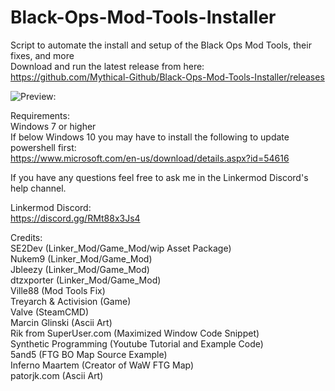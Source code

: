 # Black-Ops-Mod-Tools-Installer
Script to automate the install and setup of the Black Ops Mod Tools, their fixes, and more\
Download and run the latest release from here:\
https://github.com/Mythical-Github/Black-Ops-Mod-Tools-Installer/releases

![Preview:](https://cdn.discordapp.com/attachments/868600140880023592/876044651717591081/Black_Ops_Mod_Tools_Installer_Example.PNG)

Requirements:\
Windows 7 or higher\
If below Windows 10 you may have to install the following to update powershell first:\
https://www.microsoft.com/en-us/download/details.aspx?id=54616
 
If you have any questions feel free to ask me in the Linkermod Discord's help channel.

Linkermod Discord:\
https://discord.gg/RMt88x3Js4

Credits:\
SE2Dev (Linker_Mod/Game_Mod/wip Asset Package)\
Nukem9 (Linker_Mod/Game_Mod)\
Jbleezy (Linker_Mod/Game_Mod)\
dtzxporter (Linker_Mod/Game_Mod)\
Ville88 (Mod Tools Fix)\
Treyarch & Activision (Game)\
Valve (SteamCMD)\
Marcin Glinski (Ascii Art)\
Rik from SuperUser.com (Maximized Window Code Snippet)\
Synthetic Programming (Youtube Tutorial and Example Code)\
5and5 (FTG BO Map Source Example)\
Inferno Maartem (Creator of WaW FTG Map)\
patorjk.com (Ascii Art)
